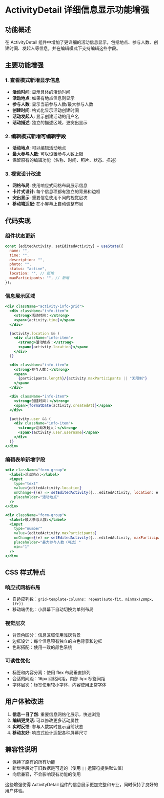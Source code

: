 # ActivityDetail 详细信息显示功能增强

## 功能概述

在 ActivityDetail 组件中增加了更详细的活动信息显示，包括地点、参与人数、创建时间、发起人等信息，并在编辑模式下支持编辑这些字段。

## 主要功能增强

### 1. 查看模式新增显示信息

- **活动时间**: 显示具体的活动时间
- **活动地点**: 如果有地点信息则显示
- **参与人数**: 显示当前参与人数/最大参与人数
- **创建时间**: 格式化显示活动创建时间
- **活动发起人**: 显示创建活动的用户名
- **活动描述**: 独立的描述区域，更突出显示

### 2. 编辑模式新增可编辑字段

- **活动地点**: 可以编辑活动地点
- **最大参与人数**: 可以设置参与人数上限
- 保留原有的编辑功能（名称、时间、照片、状态、描述）

### 3. 视觉设计改进

- **网格布局**: 使用响应式网格布局展示信息
- **卡片式设计**: 每个信息项都有独立的背景和边框
- **突出显示**: 重要信息使用不同的视觉层次
- **移动端适配**: 在小屏幕上自动调整布局

## 代码实现

### 组件状态更新

```jsx
const [editedActivity, setEditedActivity] = useState({
  name: "",
  time: "",
  description: "",
  photo: "",
  status: "active",
  location: "", // 新增
  maxParticipants: "", // 新增
});
```

### 信息展示区域

```jsx
<div className="activity-info-grid">
  <div className="info-item">
    <strong>活动时间：</strong>
    <span>{activity.time}</span>
  </div>

  {activity.location && (
    <div className="info-item">
      <strong>活动地点：</strong>
      <span>{activity.location}</span>
    </div>
  )}

  <div className="info-item">
    <strong>参与人数：</strong>
    <span>
      {participants.length}/{activity.maxParticipants || "无限制"}
    </span>
  </div>

  <div className="info-item">
    <strong>创建时间：</strong>
    <span>{formatDate(activity.createdAt)}</span>
  </div>

  {activity.user && (
    <div className="info-item">
      <strong>活动发起人：</strong>
      <span>{activity.user.username}</span>
    </div>
  )}
</div>
```

### 编辑表单新增字段

```jsx
<div className="form-group">
  <label>活动地点:</label>
  <input
    type="text"
    value={editedActivity.location}
    onChange={(e) => setEditedActivity({...editedActivity, location: e.target.value})}
    placeholder="活动地点"
  />
</div>

<div className="form-group">
  <label>最大参与人数:</label>
  <input
    type="number"
    value={editedActivity.maxParticipants}
    onChange={(e) => setEditedActivity({...editedActivity, maxParticipants: e.target.value})}
    placeholder="最大参与人数（可选）"
    min="1"
  />
</div>
```

## CSS 样式特点

### 响应式网格布局

- 自适应列数：`grid-template-columns: repeat(auto-fit, minmax(280px, 1fr))`
- 移动端优化：小屏幕下自动切换为单列布局

### 视觉层次

- 背景色区分：信息区域使用浅灰背景
- 边框设计：每个信息项有独立的白色背景和边框
- 色彩搭配：使用一致的颜色系统

### 可读性优化

- 标签和内容分离：使用 flex 布局垂直排列
- 合适的间距：16px 网格间距，内部 5px 标签间距
- 字体层次：标签使用较小字体，内容使用正常字体

## 用户体验改进

1. **信息一目了然**: 重要信息网格化展示，快速浏览
2. **编辑更灵活**: 可以修改更多活动属性
3. **实时反馈**: 参与人数实时显示当前状态
4. **移动友好**: 响应式设计适配各种屏幕尺寸

## 兼容性说明

- 保持了原有的所有功能
- 新增字段对于旧数据是可选的（使用 `||` 运算符提供默认值）
- 向后兼容，不会影响现有功能的使用

这些增强使得 ActivityDetail 组件的信息展示更加完整和专业，同时保持了良好的用户体验。
